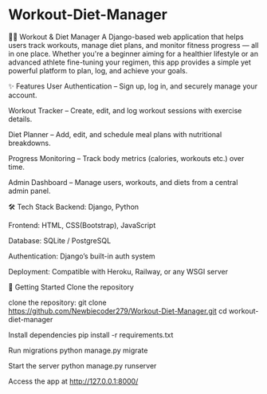 # Workout-Diet-Manager

🏋️‍♂️ Workout & Diet Manager
A Django-based web application that helps users track workouts, manage diet plans, and monitor fitness progress — all in one place. Whether you're a beginner aiming for a healthier lifestyle or an advanced athlete fine-tuning your regimen, this app provides a simple yet powerful platform to plan, log, and achieve your goals.

✨ Features
User Authentication – Sign up, log in, and securely manage your account.

Workout Tracker – Create, edit, and log workout sessions with exercise details.

Diet Planner – Add, edit, and schedule meal plans with nutritional breakdowns.

Progress Monitoring – Track body metrics  (calories, workouts etc.) over time.

Admin Dashboard – Manage users, workouts, and diets from a central admin panel.

🛠 Tech Stack
Backend: Django, Python

Frontend: HTML, CSS(Bootstrap), JavaScript 

Database: SQLite / PostgreSQL

Authentication: Django’s built-in auth system

Deployment: Compatible with Heroku, Railway, or any WSGI server

🚀 Getting Started
Clone the repository

clone the repository:
git clone https://github.com/Newbiecoder279/Workout-Diet-Manager.git
cd workout-diet-manager

Install dependencies
pip install -r requirements.txt

Run migrations
python manage.py migrate

Start the server
python manage.py runserver

Access the app at http://127.0.0.1:8000/


